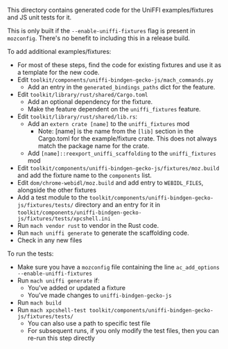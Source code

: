 This directory contains generated code for the UniFFI examples/fixtures and JS
unit tests for it.

This is only built if the `--enable-uniffi-fixtures` flag is present in
`mozconfig`.  There's no benefit to including this in a release build.

To add additional examples/fixtures:
  - For most of these steps, find the code for existing fixtures and use it as a template for the new code.
  - Edit `toolkit/components/uniffi-bindgen-gecko-js/mach_commands.py`
    - Add an entry in the `generated_bindings_paths` dict for the feature.
  - Edit `toolkit/library/rust/shared/Cargo.toml`
    - Add an optional dependency for the fixture.
    - Make the feature dependent on the `uniffi_fixtures` feature.
  - Edit `toolkit/library/rust/shared/lib.rs`:
     - Add an `extern crate [name]` to the `uniffi_fixtures` mod
       - Note: [name] is the name from the `[lib]` section in the Cargo.toml
         for the example/fixture crate.  This does not always match the package
         name for the crate.
     - Add `[name]::reexport_uniffi_scaffolding` to the `uniffi_fixtures` mod
  - Edit `toolkit/components/uniffi-bindgen-gecko-js/fixtures/moz.build` and add the fixture name to the `components`
    list.
  - Edit `dom/chrome-webidl/moz.build` and add entry to `WEBIDL_FILES`, alongside the other fixtures
  - Add a test module to the `toolkit/components/uniffi-bindgen-gecko-js/fixtures/tests/` directory and an entry for it
    in `toolkit/components/uniffi-bindgen-gecko-js/fixtures/tests/xpcshell.ini`
  - Run `mach vendor rust` to vendor in the Rust code.
  - Run `mach uniffi generate` to generate the scaffolding code.
  - Check in any new files

To run the tests:
  - Make sure you have a `mozconfig` file containing the line `ac_add_options --enable-uniffi-fixtures`
  - Run `mach uniffi generate` if:
    - You've added or updated a fixture
    - You've made changes to `uniffi-bindgen-gecko-js`
  - Run `mach build`
  - Run `mach xpcshell-test toolkit/components/uniffi-bindgen-gecko-js/fixtures/tests/`
    - You can also use a path to specific test file
    - For subsequent runs, if you only modify the test files, then you can re-run this step directly
